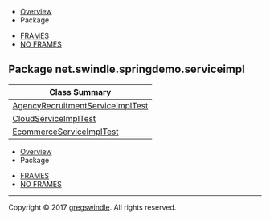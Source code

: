   - [Overview](../../../../overview-summary.md)
  - Package

<!-- end list -->

  - [FRAMES](../../../../index.md)
  - [NO
FRAMES](package-summary.md)

## Package net.swindle.springdemo.serviceimpl

| Class Summary                                                             |
| ------------------------------------------------------------------------- |
| [AgencyRecruitmentServiceImplTest](AgencyRecruitmentServiceImplTest.md) |
| [CloudServiceImplTest](CloudServiceImplTest.md)                         |
| [EcommerceServiceImplTest](EcommerceServiceImplTest.md)                 |

  - [Overview](../../../../overview-summary.md)
  - Package

<!-- end list -->

  - [FRAMES](../../../../index.md)
  - [NO FRAMES](package-summary.md)

-----

Copyright © 2017 [gregswindle](https://github.com/gregswindle). All
rights reserved.
